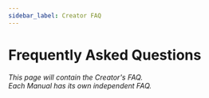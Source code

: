 ```yaml
---
sidebar_label: Creator FAQ
---
```

# Frequently Asked Questions

_This page will contain the Creator's FAQ._  
_Each Manual has its own independent FAQ._
